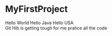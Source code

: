 # MyFirstProject
Hello World
Hello Java
Hello USA
<br>
Git Hib is getting tough for me 
pratice all the code 

